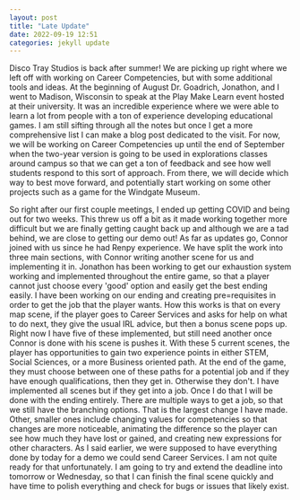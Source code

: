 ```yaml
---
layout: post
title: "Late Update"
date: 2022-09-19 12:51
categories: jekyll update
---
```

Disco Tray Studios is back after summer! We are picking up right where we left off
with working on Career Competencies, but with some additional tools and ideas. At
the beginning of August Dr. Goadrich, Jonathon, and I went to Madison, Wisconsin
to speak at the Play Make Learn event hosted at their university. It was an
incredible experience where we were able to learn a lot from people with a ton of
experience developing educational games. I am still sifting through all the notes
but once I get a more comprehensive list I can make a blog post dedicated to the visit.
For now, we will be working on Career Competencies up until the end of September
when the two-year version is going to be used in explorations classes around campus
so that we can get a ton of feedback and see how well students respond to this sort
of approach. From there, we will decide which way to best move forward, and potentially
start working on some other projects such as a game for the Windgate Museum.


So right after our first couple meetings, I ended up getting COVID and being out for two weeks.
This threw us off a bit as it made working together more difficult but we are finally getting
caught back up and although we are a tad behind, we are close to getting our demo out! As far
as updates go, Connor joined with us since he had Renpy experience. We have split the work
into three main sections, with Connor writing another scene for us and implementing it in.
Jonathon has been working to get our exhaustion system working and implemented throughout
the entire game, so that a player cannot just choose every 'good' option and easily get
the best ending easily. I have been working on our ending and creating pre=requisites
in order to get the job that the player wants.
    How this works is that on every map scene, if the player goes to Career Services
and asks for help on what to do next, they give the usual IRL advice, but then a
bonus scene pops up. Right now I have five of these implemented, but still need
another once Connor is done with his scene is pushes it. With these 5 current scenes,
the player has opportunities to gain two experience points in either STEM, Social
Sciences, or a more Business oriented path. At the end of the game, they must
choose between one of these paths for a potential job and if they have enough
qualifications, then they get in. Otherwise they don't. I have implemented all scenes but
if they get into a job. Once I do that I will be done with the ending entirely. There are
multiple ways to get a job, so that we still have the branching options.
    That is the largest change I have made. Other, smaller ones include changing values
for competencies so that changes are more noticeable, animating the difference so the
player can see how much they have lost or gained, and creating new expressions for other
characters.
    As I said earlier, we were supposed to have everything done by today for a demo we
could send Career Services. I am not quite ready for that unfortunately. I am going to
try and extend the deadline into tomorrow or Wednesday, so that I can finish the final
scene quickly and have time to polish everything and check for bugs or issues that
likely exist.
